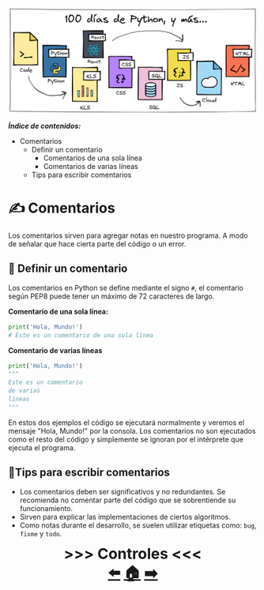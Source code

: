 ![](../../images/Cover%20Main%20Page.png)

***Índice de contenidos:***
* Comentarios
  * Definir un comentario
    * Comentarios de una sola línea
    * Comentarios de varias líneas
  * Tips para escribir comentarios

# ✍️ **Comentarios**

Los comentarios sirven para agregar notas en nuestro programa. A modo de señalar que hace cierta parte del código o un error. 

## 🎉 Definir un comentario

Los comentarios en Python se define mediante el signo `#`, el comentario según PEP8 puede tener un máximo de 72 caracteres de largo.

**Comentario de una sola línea:**
```python
print('Hola, Mundo!')
# Este es un comentario de una sola línea
```

**Comentario de varias líneas**
```python
print('Hola, Mundo!')
"""
Este es un comentario
de varias
líneas
"""
```

En estos dos ejemplos el código se ejecutará normalmente y veremos el mensaje "Hola, Mundo!" por la consola. Los comentarios no son ejecutados como el resto del código y simplemente se ignoran por el intérprete que ejecuta el programa.

## 🦎Tips para escribir comentarios
* Los comentarios deben ser significativos y no redundantes. Se recomienda no comentar parte del código que se sobrentiende su funcionamiento. 
* Sirven para explicar las implementaciones de ciertos algoritmos.
* Como notas durante el desarrollo, se suelen utilizar etiquetas como: `bug`, `fixme` y `todo`.

<center style="font-size: 30px"> <b>>>> Controles <<< </b></center>

<center style="font-size: 30px"> <b><a href="https://github.com/AntuBoccalandro/100-Days-of-Python-and-more/tree/master/Semana_01/Día_001/02_Primer_programa_Hola_Mundo.md">⬅️</a> <a href="https://github.com/AntuBoccalandro/100-Days-of-Python-and-more">🏠</a> <a href="https://github.com/AntuBoccalandro/100-Days-of-Python-and-more/tree/master/Semana_01/Día_001/04_Imprimir_valores_por_terminal.md">➡️</a></b></center>
